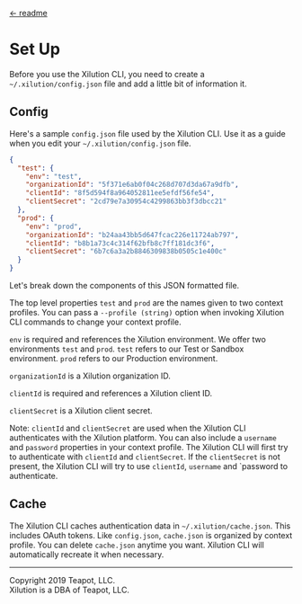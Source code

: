[<- readme](../README.md)

# Set Up

Before you use the Xilution CLI, you need to create a `~/.xilution/config.json` file and add a little bit of information it.

## Config

Here's a sample `config.json` file used by the Xilution CLI.
Use it as a guide when you edit your `~/.xilution/config.json` file.

```json
{
  "test": {
    "env": "test",
    "organizationId": "5f371e6ab0f04c268d707d3da67a9dfb",
    "clientId": "8f5d594f8a964052811ee5efdf56fe54",
    "clientSecret": "2cd79e7a30954c4299863bb3f3dbcc21"
  },
  "prod": {
    "env": "prod",
    "organizationId": "b24aa43bb5d647fcac226e11724ab797",
    "clientId": "b8b1a73c4c314f62bfb8c7ff181dc3f6",
    "clientSecret": "6b7c6a3a2b8846309838b0505c1e400c"
  }
}

```

Let's break down the components of this JSON formatted file.

The top level properties `test` and `prod` are the names given to two context profiles.
You can pass a `--profile (string)` option when invoking Xilution CLI commands to change your context profile.

`env` is required and references the Xilution environment. 
We offer two environments `test` and `prod`. 
`test` refers to our Test or Sandbox environment.
`prod` refers to our Production environment.

`organizationId` is a Xilution organization ID.

`clientId` is required and references a Xilution client ID.

`clientSecret` is a Xilution client secret.

Note: `clientId` and `clientSecret` are used when the Xilution CLI authenticates with the Xilution platform.
You can also include a `username` and `password` properties in your context profile.
The Xilution CLI will first try to authenticate with `clientId` and `clientSecret`.
If the `clientSecret` is not present, the Xilution CLI will try to use `clientId`, `username` and `password to authenticate.

## Cache

The Xilution CLI caches authentication data in `~/.xilution/cache.json`.
This includes OAuth tokens.
Like `config.json`, `cache.json` is organized by context profile.
You can delete `cache.json` anytime you want.
Xilution CLI will automatically recreate it when necessary.

---
Copyright 2019 Teapot, LLC.  
Xilution is a DBA of Teapot, LLC.
